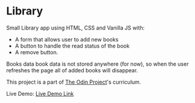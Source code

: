 # Library

Small Library app using HTML, CSS and Vanilla JS with:

- A form that allows user to add new books
- A button to handle the read status of the book
- A remove button.

Books data book data is not stored anywhere (for now), so when the user refreshes the page all of added books will disappear.

This project is a part of [The Odin Project](https://www.theodinproject.com/)'s curriculum.

Live Demo: [Live Demo Link](https://natesgh.github.io/library/)
